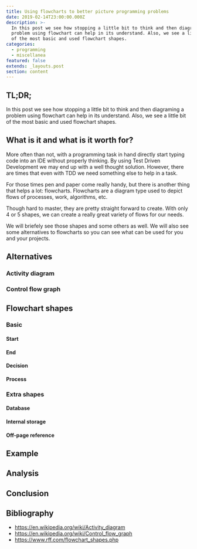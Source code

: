 ```yaml
---
title: Using flowcharts to better picture programming problems
date: 2019-02-14T23:00:00.000Z
description: >-
  In this post we see how stopping a little bit to think and then diagraming a
  problem using flowchart can help in its understand. Also, we see a little bit
  of the most basic and used flowchart shapes.
categories:
  - programming
  - miscellanea
featured: false
extends: _layouts.post
section: content
---
```

## TL;DR;

In this post we see how stopping a little bit to think and then diagraming a problem using flowchart can help in its understand. Also, we see a little bit of the most basic and used flowchart shapes.

## What is it and what is it worth for?

More often than not, with a programming task in hand directly start typing code into an IDE without properly thinking. By using Test Driven Development we may end up with a well thought solution. However, there are times that even with TDD we need something else to help in a task.

For those times pen and paper come really handy, but there is another thing that helps a lot: flowcharts. Flowcharts are a diagram type used to depict flows of processes, work, algorithms, etc.

Though hard to master, they are pretty straight forward to create. With only 4 or 5 shapes, we can create a really great variety of flows for our needs.

We will briefely see those shapes and some others as well. We will also see some alternatives to flowcharts so you can see what can be used for you and your projects.

## Alternatives

### Activity diagram
### Control flow graph

## Flowchart shapes

### Basic

#### Start
#### End
#### Decision
#### Process

### Extra shapes

#### Database
#### Internal storage
#### Off-page reference

## Example

## Analysis

## Conclusion

## Bibliography

- https://en.wikipedia.org/wiki/Activity_diagram
- https://en.wikipedia.org/wiki/Control_flow_graph
- https://www.rff.com/flowchart_shapes.php
